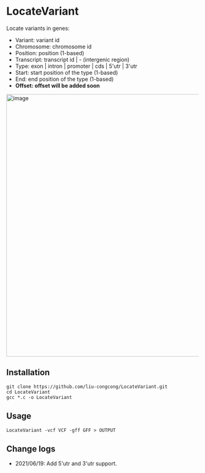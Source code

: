 # LocateVariant

Locate variants in genes:

* Variant: variant id
* Chromosome: chromosome id
* Position: position (1-based)
* Transcript: transcript id | - (intergenic region)
* Type: exon | intron | promoter | cds | 5'utr | 3'utr
* Start: start position of the type (1-based)
* End: end position of the type (1-based)
* **Offset: offset will be added soon**

<img width="686" alt="image" src="https://user-images.githubusercontent.com/34596618/122646816-bb4fec00-d153-11eb-91a5-da4b333c4942.png">

## Installation

```shell
git clone https://github.com/liu-congcong/LocateVariant.git
cd LocateVariant
gcc *.c -o LocateVariant
```

## Usage

```shell
LocateVariant -vcf VCF -gff GFF > OUTPUT
```

## Change logs

* 2021/06/19: Add 5'utr and 3'utr support.
